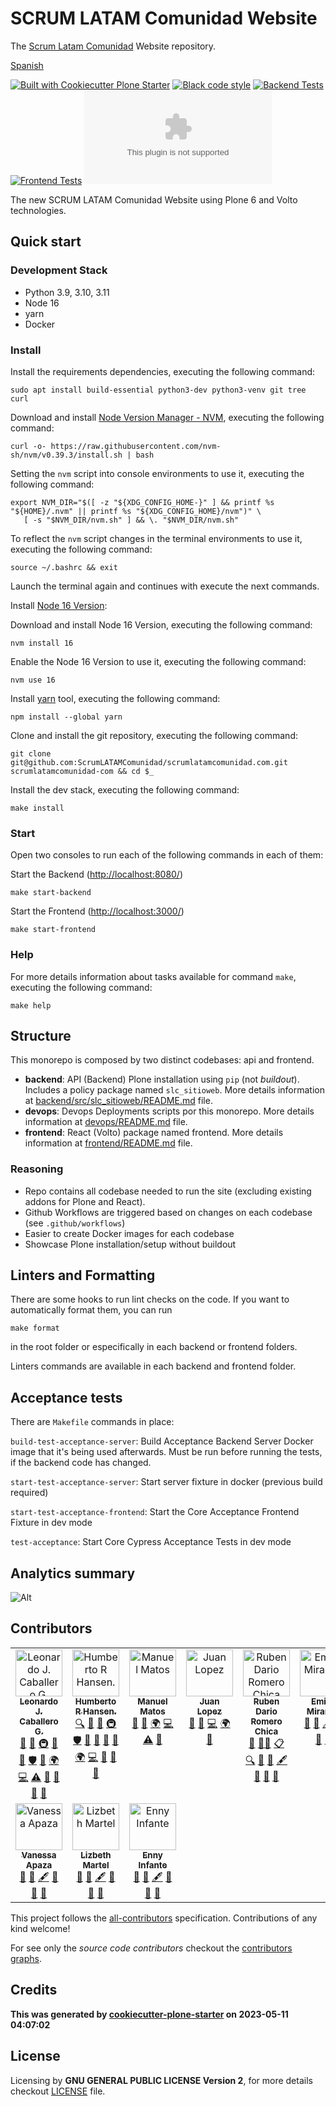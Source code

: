 # SCRUM LATAM Comunidad Website

The [Scrum Latam Comunidad](https://www.scrumlatamcomunidad.com/)
Website repository.

[Spanish](README_es.md)

[![Built with Cookiecutter Plone Starter](https://img.shields.io/badge/built%20with-Cookiecutter%20Plone%20Starter-0083be.svg?logo=cookiecutter)](https://github.com/collective/cookiecutter-plone-starter/)
[![Black code style](https://img.shields.io/badge/code%20style-black-000000.svg)](https://github.com/ambv/black)
[![Backend Tests](https://github.com/ScrumLATAMComunidad/scrumlatamcomunidad.com/actions/workflows/backend.yml/badge.svg)](https://github.com/ScrumLATAMComunidad/scrumlatamcomunidad.com/actions/workflows/backend.yml)
[![Frontend Tests](https://github.com/ScrumLATAMComunidad/scrumlatamcomunidad.com/actions/workflows/frontend.yml/badge.svg)](https://github.com/ScrumLATAMComunidad/scrumlatamcomunidad.com/actions/workflows/frontend.yml)
[![All Contributors](https://img.shields.io/github/all-contributors/ScrumLATAMComunidad/scrumlatamcomunidad.com?color=ee8449&style=flat-square)](#contributors)


The new SCRUM LATAM Comunidad Website using Plone 6 and Volto
technologies.

## Quick start

### Development Stack

-   Python 3.9, 3.10, 3.11
-   Node 16
-   yarn
-   Docker

### Install

Install the requirements dependencies, executing the following command:

```shell
sudo apt install build-essential python3-dev python3-venv git tree curl
```

Download and install [Node Version Manager -
NVM](https://github.com/nvm-sh/nvm/blob/master/README.md), executing the
following command:

```shell
curl -o- https://raw.githubusercontent.com/nvm-sh/nvm/v0.39.3/install.sh | bash
```

Setting the `nvm` script into console environments to use it, executing
the following command:

```shell
export NVM_DIR="$([ -z "${XDG_CONFIG_HOME-}" ] && printf %s "${HOME}/.nvm" || printf %s "${XDG_CONFIG_HOME}/nvm")" \
   [ -s "$NVM_DIR/nvm.sh" ] && \. "$NVM_DIR/nvm.sh"
```

To reflect the `nvm` script changes in the terminal environments to use
it, executing the following command:

```shell
source ~/.bashrc && exit
```

Launch the terminal again and continues with execute the next commands.

Install [Node 16 Version](https://nodejs.org/en/blog/release/v16.16.0):

Download and install Node 16 Version, executing the following command:

```shell
nvm install 16
```

Enable the Node 16 Version to use it, executing the following command:

```shell
nvm use 16
```

Install [yarn](https://yarnpkg.com/) tool, executing the following
command:

```shell
npm install --global yarn
```

Clone and install the git repository, executing the following command:

```shell
git clone git@github.com:ScrumLATAMComunidad/scrumlatamcomunidad.com.git scrumlatamcomunidad-com && cd $_
```

Install the dev stack, executing the following command:

```shell
make install
```

### Start

Open two consoles to run each of the following commands in each of them:

Start the Backend (<http://localhost:8080/>)

```shell
make start-backend
```

Start the Frontend (<http://localhost:3000/>)

```shell
make start-frontend
```

### Help

For more details information about tasks available for command `make`,
executing the following command:

```shell
make help
```

## Structure

This monorepo is composed by two distinct codebases: api and frontend.

-   **backend**: API (Backend) Plone installation using `pip` (not
    *buildout*). Includes a policy package named `slc_sitioweb`. More
    details information at
    [backend/src/slc\_sitioweb/README.md](backend/src/slc_sitioweb/README.md)
    file.
-   **devops**: Devops Deployments scripts por this monorepo. More
    details information at [devops/README.md](devops/README.md) file.
-   **frontend**: React (Volto) package named frontend. More details
    information at [frontend/README.md](frontend/README.md) file.

### Reasoning

-   Repo contains all codebase needed to run the site (excluding
    existing addons for Plone and React).
-   Github Workflows are triggered based on changes on each codebase
    (see `.github/workflows`)
-   Easier to create Docker images for each codebase
-   Showcase Plone installation/setup without buildout

## Linters and Formatting

There are some hooks to run lint checks on the code. If you want to
automatically format them, you can run

`make format`

in the root folder or especifically in each backend or frontend folders.

Linters commands are available in each backend and frontend folder.

## Acceptance tests

There are `Makefile` commands in place:

`build-test-acceptance-server`: Build Acceptance Backend Server Docker
image that it's being used afterwards. Must be run before running the
tests, if the backend code has changed.

`start-test-acceptance-server`: Start server fixture in docker (previous
build required)

`start-test-acceptance-frontend`: Start the Core Acceptance Frontend
Fixture in dev mode

`test-acceptance`: Start Core Cypress Acceptance Tests in dev mode

## Analytics summary

![Alt](https://repobeats.axiom.co/api/embed/af3ecafec830363436b35fc00afdb198a0821001.svg "Repobeats analytics image")

## Contributors

<!-- ALL-CONTRIBUTORS-LIST:START - Do not remove or modify this section -->
<!-- prettier-ignore-start -->
<!-- markdownlint-disable -->
<table>
  <tbody>
    <tr>
      <td align="center" valign="top" width="16.66%"><a href="https://www.linkedin.com/in/leonardojcaballerog"><img src="https://avatars.githubusercontent.com/u/185395?v=4?s=75" width="75px;" alt="Leonardo J. Caballero G."/><br /><sub><b>Leonardo J. Caballero G.</b></sub></a><br /><a href="https://github.com/macagua/scrumlatamcomunidad.com/issues?q=author%3Amacagua" title="Bug reports">🐛</a> <a href="#maintenance-macagua" title="Maintenance">🚧</a> <a href="#infra-macagua" title="Infrastructure (Hosting, Build-Tools, etc)">🚇</a> <a href="https://github.com/macagua/scrumlatamcomunidad.com/commits?author=macagua" title="Documentation">📖</a> <a href="#tool-macagua" title="Tools">🔧</a> <a href="#security-macagua" title="Security">🛡️</a> <a href="#question-macagua" title="Answering Questions">💬</a> <a href="#translation-macagua" title="Translation">🌍</a> <a href="https://github.com/macagua/scrumlatamcomunidad.com/commits?author=macagua" title="Code">💻</a> <a href="https://github.com/macagua/scrumlatamcomunidad.com/commits?author=macagua" title="Tests">⚠️</a> <a href="#userTesting-macagua" title="User Testing">📓</a> <a href="#projectManagement-macagua" title="Project Management">📆</a> <a href="https://github.com/macagua/scrumlatamcomunidad.com/pulls?q=is%3Apr+reviewed-by%3Amacagua" title="Reviewed Pull Requests">👀</a> <a href="#ideas-macagua" title="Ideas, Planning, & Feedback">🤔</a></td>
      <td align="center" valign="top" width="16.66%"><a href="https://www.linkedin.com/in/humberto-hansen-92b73352/"><img src="https://instagram.fmrd1-1.fna.fbcdn.net/v/t51.2885-19/17881639_747899672054176_4890925133947994112_n.jpg?_nc_ht=instagram.fmrd1-1.fna.fbcdn.net&_nc_cat=104&_nc_ohc=39h9kCktnDIAX_oAKBZ&edm=AOQ1c0wBAAAA&ccb=7-5&oh=00_AfDTMYuHMKnHrbd5GZckyn9aSBLLYLyafRJmzhP9ad1wTA&oe=648657F2&_nc_sid=f70a57?s=75" width="75px;" alt="Humberto R Hansen."/><br /><sub><b>Humberto R Hansen.</b></sub></a><br /><a href="#fundingFinding-humbertohansen" title="Funding Finding">🔍</a> <a href="https://github.com/macagua/scrumlatamcomunidad.com/issues?q=author%3Ahumbertohansen" title="Bug reports">🐛</a> <a href="#maintenance-humbertohansen" title="Maintenance">🚧</a> <a href="#infra-humbertohansen" title="Infrastructure (Hosting, Build-Tools, etc)">🚇</a> <a href="#security-humbertohansen" title="Security">🛡️</a> <a href="https://github.com/macagua/scrumlatamcomunidad.com/commits?author=humbertohansen" title="Documentation">📖</a> <a href="#tool-humbertohansen" title="Tools">🔧</a> <a href="#question-humbertohansen" title="Answering Questions">💬</a> <a href="#design-humbertohansen" title="Design">🎨</a> <a href="#translation-humbertohansen" title="Translation">🌍</a> <a href="https://github.com/macagua/scrumlatamcomunidad.com/commits?author=humbertohansen" title="Code">💻</a> <a href="#userTesting-humbertohansen" title="User Testing">📓</a> <a href="https://github.com/macagua/scrumlatamcomunidad.com/pulls?q=is%3Apr+reviewed-by%3Ahumbertohansen" title="Reviewed Pull Requests">👀</a> <a href="#ideas-humbertohansen" title="Ideas, Planning, & Feedback">🤔</a></td>
      <td align="center" valign="top" width="16.66%"><a href="https://github.com/alfadestroyer"><img src="https://avatars.githubusercontent.com/u/132786011?v=4?s=75" width="75px;" alt="Manuel Matos"/><br /><sub><b>Manuel Matos</b></sub></a><br /><a href="https://github.com/macagua/scrumlatamcomunidad.com/issues?q=author%3Aalfadestroyer" title="Bug reports">🐛</a> <a href="#design-alfadestroyer" title="Design">🎨</a> <a href="#translation-alfadestroyer" title="Translation">🌍</a> <a href="https://github.com/macagua/scrumlatamcomunidad.com/commits?author=alfadestroyer" title="Code">💻</a> <a href="https://github.com/macagua/scrumlatamcomunidad.com/commits?author=alfadestroyer" title="Tests">⚠️</a> <a href="#userTesting-alfadestroyer" title="User Testing">📓</a></td>
      <td align="center" valign="top" width="16.66%"><a href="https://github.com/JuanLP06"><img src="https://avatars.githubusercontent.com/u/10691487?v=4?s=75" width="75px;" alt="Juan Lopez"/><br /><sub><b>Juan Lopez</b></sub></a><br /><a href="https://github.com/macagua/scrumlatamcomunidad.com/issues?q=author%3AJuanLP06" title="Bug reports">🐛</a> <a href="#design-JuanLP06" title="Design">🎨</a> <a href="https://github.com/macagua/scrumlatamcomunidad.com/commits?author=JuanLP06" title="Code">💻</a> <a href="#translation-JuanLP06" title="Translation">🌍</a> <a href="#userTesting-JuanLP06" title="User Testing">📓</a></td>
      <td align="center" valign="top" width="16.66%"><a href="https://www.linkedin.com/in/ruben-dario-romero-chica-47906837/"><img src="https://avatars.githubusercontent.com/u/122922804?v=4?s=75" width="75px;" alt="Ruben Dario Romero Chica"/><br /><sub><b>Ruben Dario Romero Chica</b></sub></a><br /><a href="#business-scrumlatam" title="Business development">💼</a> <a href="#mentoring-scrumlatam" title="Mentoring">🧑‍🏫</a> <a href="#eventOrganizing-scrumlatam" title="Event Organizing">📋</a> <a href="#fundingFinding-scrumlatam" title="Funding Finding">🔍</a> <a href="https://github.com/macagua/scrumlatamcomunidad.com/issues?q=author%3Ascrumlatam" title="Bug reports">🐛</a> <a href="https://github.com/macagua/scrumlatamcomunidad.com/commits?author=scrumlatam" title="Documentation">📖</a> <a href="#content-scrumlatam" title="Content">🖋</a> <a href="#question-scrumlatam" title="Answering Questions">💬</a> <a href="#projectManagement-scrumlatam" title="Project Management">📆</a> <a href="#ideas-scrumlatam" title="Ideas, Planning, & Feedback">🤔</a></td>
      <td align="center" valign="top" width="16.66%"><a href="https://www.linkedin.com/in/emilia-miranda-76242020/"><img src="https://avatars.githubusercontent.com/u/133285771?v=4?s=75" width="75px;" alt="Emilia Miranda"/><br /><sub><b>Emilia Miranda</b></sub></a><br /><a href="https://github.com/macagua/scrumlatamcomunidad.com/issues?q=author%3Aemicmiranda" title="Bug reports">🐛</a> <a href="https://github.com/macagua/scrumlatamcomunidad.com/commits?author=emicmiranda" title="Documentation">📖</a> <a href="#content-emicmiranda" title="Content">🖋</a> <a href="#question-emicmiranda" title="Answering Questions">💬</a> <a href="#projectManagement-emicmiranda" title="Project Management">📆</a> <a href="#ideas-emicmiranda" title="Ideas, Planning, & Feedback">🤔</a></td>
    </tr>
    <tr>
      <td align="center" valign="top" width="16.66%"><a href="https://www.linkedin.com/in/hiomara-apaza/"><img src="https://avatars.githubusercontent.com/u/133286537?v=4?s=75" width="75px;" alt="Vanessa Apaza"/><br /><sub><b>Vanessa Apaza</b></sub></a><br /><a href="https://github.com/macagua/scrumlatamcomunidad.com/issues?q=author%3AHiomara" title="Bug reports">🐛</a> <a href="https://github.com/macagua/scrumlatamcomunidad.com/commits?author=Hiomara" title="Documentation">📖</a> <a href="#content-Hiomara" title="Content">🖋</a> <a href="#question-Hiomara" title="Answering Questions">💬</a> <a href="#projectManagement-Hiomara" title="Project Management">📆</a> <a href="#ideas-Hiomara" title="Ideas, Planning, & Feedback">🤔</a></td>
      <td align="center" valign="top" width="16.66%"><a href="https://www.linkedin.com/in/lizbethmartelsalguero/"><img src="https://avatars.githubusercontent.com/u/134661241?v=4?s=75" width="75px;" alt="Lizbeth Martel"/><br /><sub><b>Lizbeth Martel</b></sub></a><br /><a href="https://github.com/macagua/scrumlatamcomunidad.com/issues?q=author%3Almartel0911" title="Bug reports">🐛</a> <a href="https://github.com/macagua/scrumlatamcomunidad.com/commits?author=lmartel0911" title="Documentation">📖</a> <a href="#content-lmartel0911" title="Content">🖋</a> <a href="#question-lmartel0911" title="Answering Questions">💬</a> <a href="#projectManagement-lmartel0911" title="Project Management">📆</a> <a href="#ideas-lmartel0911" title="Ideas, Planning, & Feedback">🤔</a></td>
      <td align="center" valign="top" width="16.66%"><a href="https://www.linkedin.com/in/enny-infante-guevara-20585084/"><img src="https://avatars.githubusercontent.com/u/67449707?v=4?s=75" width="75px;" alt="Enny Infante"/><br /><sub><b>Enny Infante</b></sub></a><br /><a href="https://github.com/macagua/scrumlatamcomunidad.com/issues?q=author%3Aennyin" title="Bug reports">🐛</a> <a href="https://github.com/macagua/scrumlatamcomunidad.com/commits?author=ennyin" title="Documentation">📖</a> <a href="#content-ennyin" title="Content">🖋</a> <a href="#question-ennyin" title="Answering Questions">💬</a> <a href="#projectManagement-ennyin" title="Project Management">📆</a> <a href="#ideas-ennyin" title="Ideas, Planning, & Feedback">🤔</a></td>
    </tr>
  </tbody>
</table>

<!-- markdownlint-restore -->
<!-- prettier-ignore-end -->

<!-- ALL-CONTRIBUTORS-LIST:END -->

This project follows the [all-contributors](https://github.com/kentcdodds/all-contributors) specification. Contributions of any kind welcome!

For see only the *source code contributors* checkout the [contributors graphs](https://github.com/ScrumLATAMComunidad/scrumlatamcomunidad.com/graphs/contributors).

## Credits

**This was generated by [cookiecutter-plone-starter](https://github.com/collective/cookiecutter-plone-starter) on 2023-05-11 04:07:02**

## License

Licensing by **GNU GENERAL PUBLIC LICENSE Version 2**, for more details checkout [LICENSE](LICENSE) file.
